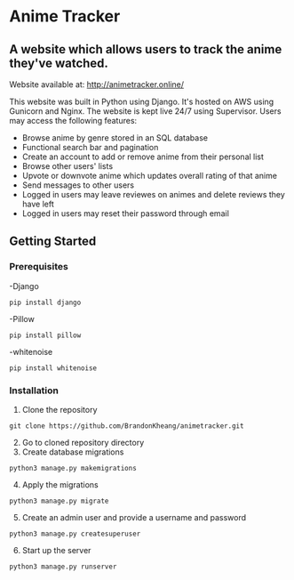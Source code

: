 # Anime Tracker

## A website which allows users to track the anime they've watched. 

Website available at: http://animetracker.online/

This website was built in Python using Django. It's hosted on AWS using Gunicorn and Nginx. The website is kept live 24/7 using Supervisor. Users may access the following features:

- Browse anime by genre stored in an SQL database
- Functional search bar and pagination
- Create an account to add or remove anime from their personal list
- Browse other users' lists 
- Upvote or downvote anime which updates overall rating of that anime
- Send messages to other users
- Logged in users may leave reviewes on animes and delete reviews they have left
- Logged in users may reset their password through email

## Getting Started

### Prerequisites

-Django
```
pip install django
```
-Pillow
```
pip install pillow
```
-whitenoise
```
pip install whitenoise
```

### Installation

1. Clone the repository
```
git clone https://github.com/BrandonKheang/animetracker.git
```
2. Go to cloned repository directory
3. Create database migrations
```
python3 manage.py makemigrations
```
4. Apply the migrations
```
python3 manage.py migrate
```
5. Create an admin user and provide a username and password
```
python3 manage.py createsuperuser
```
6. Start up the server
```
python3 manage.py runserver
```
